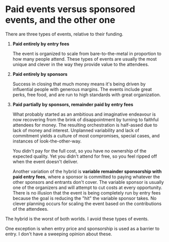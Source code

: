 # Paid events versus sponsored events, and the other one

There are three types of events, relative to their funding.

1.  **Paid entirely by entry fees**

    The event is organized to scale from bare-to-the-metal in proportion to how many people attend. These types of events are usually the most unique and clever in the way they provide value to the attendees.

2.  **Paid entirely by sponsors**

    Success in closing that much money means it's being driven by influential people with generous margins. The events include great perks, free food, and are run to high standards with great organization.

3.  **Paid partially by sponsors, remainder paid by entry fees**

    What probably started as an ambitious and imaginative endeavour is now recovering from the brink of disappointment by turning to faithful attendees for money. The resulting orchestration is half-assed due to lack of money and interest. Unplanned variability and lack of commitment yields a culture of most compromises, special cases, and instances of look-the-other-way.

    You didn't pay for the full cost, so you have no ownership of the expected quality. Yet you didn't attend for free, so you feel ripped off when the event doesn't deliver.

    Another variation of the hybrid is **variable remainder sponsorship with paid entry fees**, where a sponsor is committed to paying whatever the other sponsors and entrants don't cover. The variable sponsor is usually one of the organizers and will attempt to cut costs at every opportunity. There is no illusion that the event is being completely run by entry fees because the goal is reducing the "hit" the variable sponsor takes. No clever planning occurs for scaling the event based on the contributions of the attendees.

The hybrid is the worst of both worlds. I avoid these types of events.

One exception is when entry price and sponsorship is used as a barrier to entry. I don't have a sweeping opinion about these.